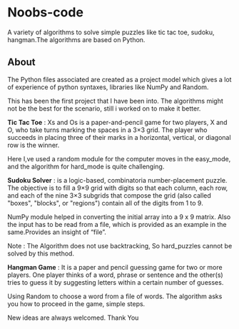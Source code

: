 # Noobs-code
A variety of algorithms to solve simple puzzles like tic tac toe, sudoku, hangman.The algorithms are based on Python.

## About
The Python files associated are created as a project model which gives a lot of experience of python syntaxes, libraries like NumPy and Random.

This has been the first project that I have been into. The algorithms might not be the best for the scenario, still i worked on to make it better.

**Tic Tac Toe** : Xs and Os is a paper-and-pencil game for two players, X and O, who take turns marking the spaces in a 3×3 grid. The player who succeeds in placing three of their marks in a horizontal, vertical, or diagonal row is the winner.

Here I,ve used a  random module for the computer moves in the easy_mode, and the algorithm for hard_mode is quite challenging.

**Sudoku Solver** : is a logic-based, combinatoria number-placement puzzle. The objective is to fill a 9×9 grid with digits so that each column, each row, and each of the nine 3×3 subgrids that compose the grid (also called "boxes", "blocks", or "regions") contain all of the digits from 1 to 9.

NumPy module helped in converting the initial array into a 9 x 9 matrix. Also the input has to be read from a file, which is provided as an example in the same.Provides an insight of “file”.

Note : The Algorithm does not use backtracking, So hard_puzzles cannot be solved by this method.

**Hangman Game** : It is a paper and pencil guessing game for two or more players. One player thinks of a word, phrase or sentence and the other(s) tries to guess it by suggesting letters within a certain number of guesses.

Using Random to choose a word from a file of words. The algorithm asks you how to proceed in the game, simple steps.


New ideas are always welcomed.
Thank You
